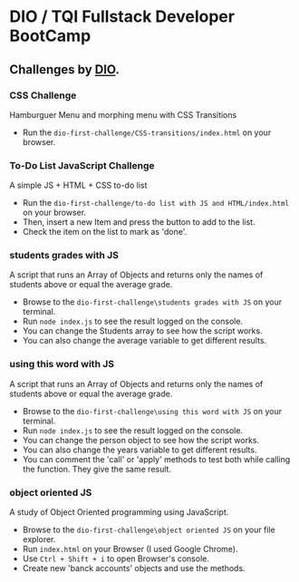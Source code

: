 # DIO / TQI Fullstack Developer BootCamp
## Challenges by [DIO](https://www.dio.me/).

### CSS Challenge
Hamburguer Menu and morphing menu with CSS Transitions
- Run the ```dio-first-challenge/CSS-transitions/index.html``` on your browser.

### To-Do List JavaScript Challenge
A simple JS + HTML + CSS to-do list
- Run the ```dio-first-challenge/to-do list with JS and HTML/index.html``` on your browser.
- Then, insert a new Item and press the button to add to the list.
- Check the item on the list to mark as 'done'.

### students grades with JS
A script that runs an Array of Objects and returns only the names of students above or equal the average grade.
- Browse to the ```dio-first-challenge\students grades with JS``` on your terminal.
- Run ```node index.js``` to see the result logged on the console.
- You can change the Students array to see how the script works.
- You can also change the average variable to get different results.

### using this word with JS
A script that runs an Array of Objects and returns only the names of students above or equal the average grade.
- Browse to the ```dio-first-challenge\using this word with JS``` on your terminal.
- Run ```node index.js``` to see the result logged on the console.
- You can change the person object to see how the script works.
- You can also change the years variable to get different results.
- You can comment the 'call' or 'apply' methods to test both while calling the function. They give the same result.

### object oriented JS
A study of Object Oriented programming using JavaScript.
- Browse to the ```dio-first-challenge\object oriented JS``` on your file explorer.
- Run ```index.html``` on your Browser (I used Google Chrome).
- Use ```Ctrl + Shift + i``` to open Browser's console.
- Create new 'banck accounts' objects and use the methods.